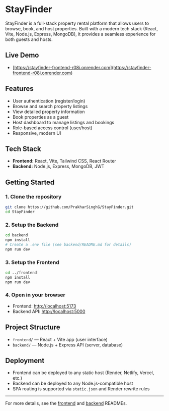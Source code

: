# StayFinder

StayFinder is a full-stack property rental platform that allows users to browse, book, and host properties. Built with a modern tech stack (React, Vite, Node.js, Express, MongoDB), it provides a seamless experience for both guests and hosts.

## Live Demo

- [https://stayfinder-frontend-r08i.onrender.com](https://stayfinder-frontend-r08i.onrender.com)

## Features

- User authentication (register/login)
- Browse and search property listings
- View detailed property information
- Book properties as a guest
- Host dashboard to manage listings and bookings
- Role-based access control (user/host)
- Responsive, modern UI

## Tech Stack

- **Frontend:** React, Vite, Tailwind CSS, React Router
- **Backend:** Node.js, Express, MongoDB, JWT

## Getting Started

### 1. Clone the repository

```bash
git clone https://github.com/PrakharSinghG/StayFinder.git
cd StayFinder
```

### 2. Setup the Backend

```bash
cd backend
npm install
# Create a .env file (see backend/README.md for details)
npm run dev
```

### 3. Setup the Frontend

```bash
cd ../frontend
npm install
npm run dev
```

### 4. Open in your browser

- Frontend: [http://localhost:5173](http://localhost:5173)
- Backend API: [http://localhost:5000](http://localhost:5000)

## Project Structure

- `frontend/` — React + Vite app (user interface)
- `backend/` — Node.js + Express API (server, database)

## Deployment

- Frontend can be deployed to any static host (Render, Netlify, Vercel, etc.)
- Backend can be deployed to any Node.js-compatible host
- SPA routing is supported via `static.json` and Render rewrite rules

---

For more details, see the [frontend](frontend/README.md) and [backend](backend/README.md) READMEs.
